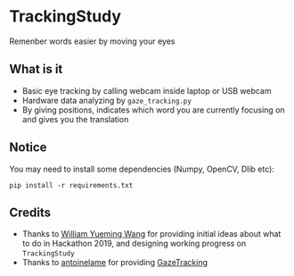 # TrackingStudy
Remenber words easier by moving your eyes

## What is it
- Basic eye tracking by calling webcam inside laptop or USB webcam
- Hardware data analyzing by `gaze_tracking.py`
- By giving positions, indicates which word you are currently focusing on and gives you the translation

## Notice
You may need to install some dependencies (Numpy, OpenCV, Dlib etc):
```
pip install -r requirements.txt
```

## Credits
- Thanks to [William Yueming Wang](https://github.com/WilliamWangyueming) for providing initial ideas about what to do in Hackathon 2019, and designing working progress on `TrackingStudy`
- Thanks to [antoinelame](https://github.com/antoinelame) for providing [GazeTracking](https://github.com/antoinelame/GazeTracking)
